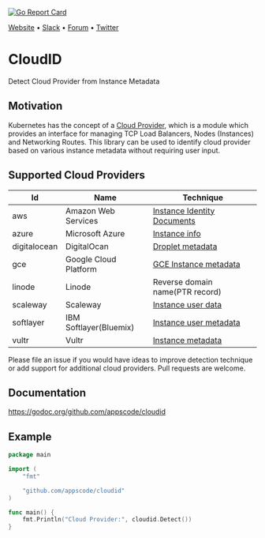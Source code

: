 [![Go Report Card](https://goreportcard.com/badge/github.com/appscode/cloudid)](https://goreportcard.com/report/github.com/appscode/cloudid)

[Website](https://appscode.com) • [Slack](https://slack.appscode.com) • [Forum](https://discuss.appscode.com) • [Twitter](https://twitter.com/AppsCodeHQ)

# CloudID
Detect Cloud Provider from Instance Metadata

## Motivation
Kubernetes has the concept of a [Cloud Provider](https://kubernetes.io/docs/getting-started-guides/scratch/#cloud-provider),
which is a module which provides an interface for managing TCP Load Balancers, Nodes (Instances) and Networking Routes.
This library can be used to identify cloud provider based on various instance metadata without requiring user input.

## Supported Cloud Providers
| Id          | Name                  | Technique                                                                                                          |
|-------------|-----------------------|--------------------------------------------------------------------------------------------------------------------|
|aws          | Amazon Web Services   | [Instance Identity Documents](http://docs.aws.amazon.com/AWSEC2/latest/UserGuide/instance-identity-documents.html) |
|azure        | Microsoft Azure       | [Instance info](https://azure.microsoft.com/en-us/blog/what-just-happened-to-my-vm-in-vm-metadata-service/) |
|digitalocean | DigitalOcan           | [Droplet metadata](https://developers.digitalocean.com/documentation/metadata/#metadata-in-json) |
|gce          | Google Cloud Platform | [GCE Instance metadata](https://cloud.google.com/compute/docs/storing-retrieving-metadata#endpoints) |
|linode       | Linode                | Reverse domain name(PTR record) |
|scaleway     | Scaleway              | [Instance user data](https://github.com/scaleway/initrd/issues/84) |
|softlayer    | IBM Softlayer(Bluemix)| [Instance user metadata](https://github.com/bodenr/cci/wiki/SL-user-metadata) |
|vultr        | Vultr                 | [Instance metadata](https://www.vultr.com/metadata/) |

Please file an issue if you would have ideas to improve detection technique or add support for additional cloud providers. Pull requests are welcome.

## Documentation
https://godoc.org/github.com/appscode/cloudid

## Example
```go
package main

import (
	"fmt"

	"github.com/appscode/cloudid"
)

func main() {
	fmt.Println("Cloud Provider:", cloudid.Detect())
}
```
